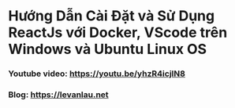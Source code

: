 # Hướng Dẫn Cài Đặt và Sử Dụng ReactJs với Docker, VScode trên Windows và Ubuntu Linux OS

### Youtube video: https://youtu.be/yhzR4icjlN8
### Blog: https://levanlau.net
